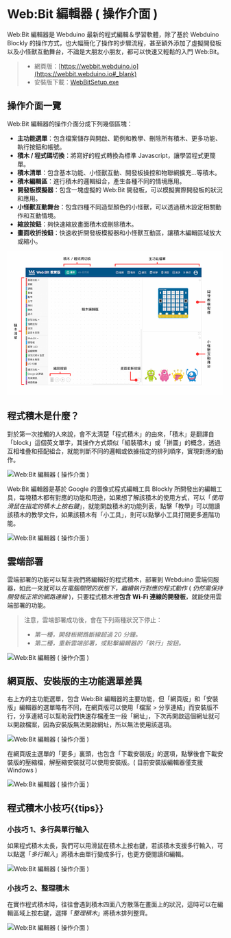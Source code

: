# Web:Bit 編輯器 ( 操作介面 )

Web:Bit 編輯器是 Webduino 最新的程式編輯＆學習軟體，除了基於 Webduino Blockly 的操作方式，也大幅簡化了操作的步驟流程，甚至額外添加了虛擬開發板以及小怪獸互動舞台，不論是大朋友小朋友，都可以快速又輕鬆的入門 Web:Bit。

> - 網頁版：[https://webbit.webduino.io](https://webbit.webduino.io#_blank)
> - 安裝版下載：[WebBitSetup.exe](https://ota.webduino.io/WebBitInstaller/WebBitSetup.exe#_blank)

## 操作介面一覽

Web:Bit 編輯器的操作介面分成下列幾個區塊：

- **主功能選單**：包含檔案儲存與開啟、範例和教學、刪除所有積木、更多功能、執行按鈕和帳號。
- **積木 / 程式碼切換**：將寫好的程式轉換為標準 Javascript，讓學習程式更簡單。
- **積木清單**：包含基本功能、小怪獸互動、開發板操控和物聯網擴充...等積木。
- **積木編輯區**：進行積木的邏輯組合，產生各種不同的情境應用。
- **開發板模擬器**：包含一塊虛擬的 Web:Bit 開發板，可以模擬實際開發板的狀況和應用。
- **小怪獸互動舞台**：包含四種不同造型顏色的小怪獸，可以透過積木設定相關動作和互動情境。
- **縮放按鈕**：夠快速縮放畫面積木或刪除積木。
- **畫面收折按鈕**：快速收折開發板模擬器和小怪獸互動區，讓積木編輯區域放大或縮小。

![Web:Bit 編輯器 ( 操作介面 )](../../../../media/zh-tw/education/info/interface-01.jpg)

## 程式積木是什麼？

對於第一次接觸的人來說，會不太清楚「程式積木」的由來，「積木」是翻譯自「block」這個英文單字，其操作方式類似「組裝積木」或「拼圖」的概念，透過互相堆疊和搭配組合，就能判斷不同的邏輯或依據指定的排列順序，實現對應的動作。

![Web:Bit 編輯器 ( 操作介面 )](../../../../media/zh-tw/education/info/interface-02.gif)

Web:Bit 編輯器是基於 Google 的圖像式程式編輯工具 Blockly 所開發出的編輯工具，每塊積木都有對應的功能和用途，如果想了解該積木的使用方式，可以「*使用滑鼠在指定的積木上按右鍵*」，就能開啟積木的功能列表，點擊「教學」可以閱讀該積木的教學文件，如果該積木有「小工具」，則可以點擊小工具打開更多進階功能。

![Web:Bit 編輯器 ( 操作介面 )](../../../../media/zh-tw/education/info/interface-03.jpg)

## 雲端部署

雲端部署的功能可以幫主我們將編輯好的程式積木，部署到 Webduino 雲端伺服器，如此一來就可以*在電腦關閉的狀態下，繼續執行對應的程式動作* ( *仍然需保持開發板正常的網路連線* )，只要程式積木裡**包含 Wi-Fi 連線的開發板**，就能使用雲端部署的功能。

> 注意，雲端部署成功後，會在下列兩種狀況下停止：
> - *第一種，開發板網路斷線超過 20 分鐘。*
> - *第二種，重新雲端部署，或點擊編輯器的「執行」按鈕。*

![Web:Bit 編輯器 ( 操作介面 )](../../../../media/zh-tw/education/info/interface-06.jpg)

## 網頁版、安裝版的主功能選單差異

右上方的主功能選單，包含 Web:Bit 編輯器的主要功能，但「網頁版」和「安裝版」編輯器的選單略有不同，在網頁版可以使用「檔案 > 分享連結」而安裝版不行，分享連結可以幫助我們快速存檔產生一段「網址」，下次再開啟這個網址就可以開啟檔案，因為安裝版無法開啟網址，所以無法使用該選項。

![Web:Bit 編輯器 ( 操作介面 )](../../../../media/zh-tw/education/info/interface-04.jpg)

在網頁版主選單的「更多」裏頭，也包含「下載安裝版」的選項，點擊後會下載安裝版的壓縮檔，解壓縮安裝就可以使用安裝版。( 目前安裝版編輯器僅支援 Windows )

![Web:Bit 編輯器 ( 操作介面 )](../../../../media/zh-tw/education/info/interface-05.jpg)

## 程式積木小技巧{{tips}}

### 小技巧 1、多行與單行輸入

如果程式積木太長，我們可以用滑鼠在積木上按右鍵，若該積木支援多行輸入，可以點選「*多行輸入*」將積木由單行變成多行，也更方便閱讀和編輯。

![Web:Bit 編輯器 ( 操作介面 )](../../../../media/zh-tw/education/info/interface-07.gif)

### 小技巧 2、整理積木

在實作程式積木時，往往會遇到積木四面八方散落在畫面上的狀況，這時可以在編輯區域上按右鍵，選擇「*整理積木*」將積木排列整齊。

![Web:Bit 編輯器 ( 操作介面 )](../../../../media/zh-tw/education/info/interface-08.gif)

